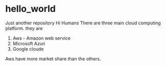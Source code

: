 # hello_world
Just another repository
Hi Humans 
There are three main cloud computing platform. they are 
  1. Aws - Amazon web service
  2. Microsoft Azuri
  3. Google cloude

Aws have more market share than the others.
